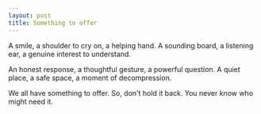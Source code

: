 ```yaml
---
layout: post
title: Something to offer
---
```


A smile, a shoulder to cry on, a helping hand. A sounding board, a listening ear, a genuine interest to understand.

An honest response, a thoughtful gesture, a powerful question. A quiet place, a safe space, a moment of decompression.

We all have something to offer. So, don't hold it back. You never know who might need it.
